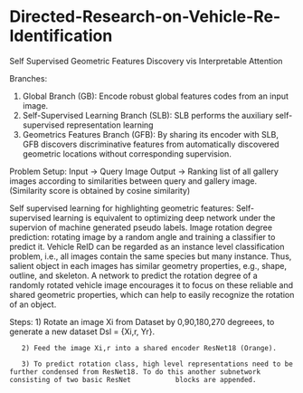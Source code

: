 # Directed-Research-on-Vehicle-Re-Identification

Self Supervised Geometric Features Discovery vis Interpretable Attention

Branches:
1) Global Branch (GB): Encode robust global features codes from an input image.
2) Self-Supervised Learning Branch (SLB): SLB performs the auxiliary self-supervised representation learning
3) Geometrics Features Branch (GFB): By sharing its encoder with SLB, GFB discovers discriminative features from automatically discovered geometric locations without corresponding supervision.

Problem Setup:
Input -> Query Image
Output -> Ranking list of all gallery images according to similarities between query and gallery image. (Similarity score is obtained by cosine similarity)

Self supervised learning for highlighting geometric features:
Self-supervised learning is equivalent to optimizing deep network under the supervion of machine generated pseudo labels.
Image rotation degree prediction: rotating image by a random angle and training a classifier to predict it.
Vehicle ReID can be regarded as an instance level classification problem, i.e., all images contain the same species but many instance. Thus, salient object in each images has similar geometry properties, e.g., shape, outline, and skeleton.
A network to predict the rotation degree of a randomly rotated vehicle image encourages it to focus on these reliable and shared geometric properties, which can help to easily recognize the rotation of an object.

Steps: 1) Rotate an image Xi from Dataset by 0,90,180,270 degreees, to generate a new dataset Dsl = {Xi,r, Yr}. 
      
       2) Feed the image Xi,r into a shared encoder ResNet18 (Orange).
       
       3) To predict rotation class, high level representations need to be further condensed from ResNet18. To do this another subnetwork consisting of two basic ResNet           blocks are appended.
